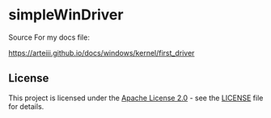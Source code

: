 # simpleWinDriver

Source For my docs file:

https://arteiii.github.io/docs/windows/kernel/first_driver


## License

This project is licensed under the [Apache License 2.0](https://opensource.org/license/apache-2-0/) - see the [LICENSE](LICENSE) file for details.
